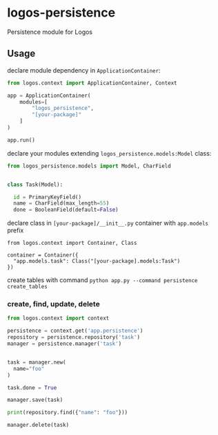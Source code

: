 # logos-persistence

Persistence module for Logos


## Usage

declare module dependency in `ApplicationContainer`:

```py
from logos.context import ApplicationContainer, Context

app = ApplicationContainer(
    modules=[
        "logos_persistence",
        "[your-package]"
    ]
)

app.run()
```

declare your modules extending `logos_persistence.models:Model` class: 

```py
from logos_persistence.models import Model, CharField


class Task(Model):

  id = PrimaryKeyField()
  name = CharField(max_length=55)
  done = BooleanField(default=False)
```

declare class in `[your-package]/__init__.py` container with `app.models` prefix

```
from logos.context import Container, Class

container = Container({
  "app.models.task": Class("[your-package].models:Task")
})
```

create tables with command `python app.py --command persistence create_tables`

### create, find, update, delete

```py
from logos.context import context

persistence = context.get('app.persistence')
repository = persistence.repository('task')
manager = persistence.manager('task')


task = manager.new(
  name="foo"
)

task.done = True

manager.save(task)

print(repository.find({"name": "foo"}))

manager.delete(task)

```
